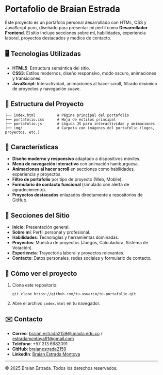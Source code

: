 
# Portafolio de Braian Estrada

Este proyecto es un portafolio personal desarrollado con HTML, CSS y JavaScript puro, diseñado para presentar mi perfil como **Desarrollador Frontend**. El sitio incluye secciones sobre mí, habilidades, experiencia laboral, proyectos destacados y medios de contacto.

## 🖥️ Tecnologías Utilizadas

- **HTML5**: Estructura semántica del sitio.
- **CSS3**: Estilos modernos, diseño responsivo, modo oscuro, animaciones y transiciones.
- **JavaScript**: Interactividad, animaciones al hacer scroll, filtrado dinámico de proyectos y navegación suave.

## 📁 Estructura del Proyecto

```
├── index.html          # Página principal del portafolio
├── portafolio.css      # Hoja de estilos principal
├── portafolio.js       # Lógica JS para interactividad y animaciones
├── img/                # Carpeta con imágenes del portafolio (logos, proyectos, etc.)
```

## 📌 Características

- **Diseño moderno y responsivo** adaptado a dispositivos móviles.
- **Menú de navegación interactivo** con animación hamburguesa.
- **Animaciones al hacer scroll** en secciones como habilidades, experiencia y proyectos.
- **Filtro de portafolio** por tipo de proyecto (Web, Mobile).
- **Formulario de contacto funcional** (simulado con alerta de agradecimiento).
- **Proyectos destacados** enlazados directamente a repositorios de GitHub.

## 🧠 Secciones del Sitio

- **Inicio**: Presentación general.
- **Sobre mí**: Perfil personal y profesional.
- **Habilidades**: Tecnologías y herramientas dominadas.
- **Proyectos**: Muestra de proyectos (Juegos, Calculadora, Sistema de Votación).
- **Experiencia**: Trayectoria laboral y proyectos relevantes.
- **Contacto**: Datos personales, redes sociales y formulario de contacto.


## 🚀 Cómo ver el proyecto

1. Clona este repositorio:
   ```bash
   git clone https://github.com/tu-usuario/tu-portafolio.git
   ```
2. Abre el archivo `index.html` en tu navegador.

## ✉️ Contacto

- **Correo**: braian.estrada2159@unaula.edu.co / estradamontoya91@gmail.com  
- **Teléfono**: +57 313 6682091  
- **GitHub**: [braianestrada2159](https://github.com/braianestrada2159)  
- **LinkedIn**: [Braian Estrada Montoya](https://www.linkedin.com/in/braian-estrada-montoya-985257367)

---

© 2025 Braian Estrada. Todos los derechos reservados.

